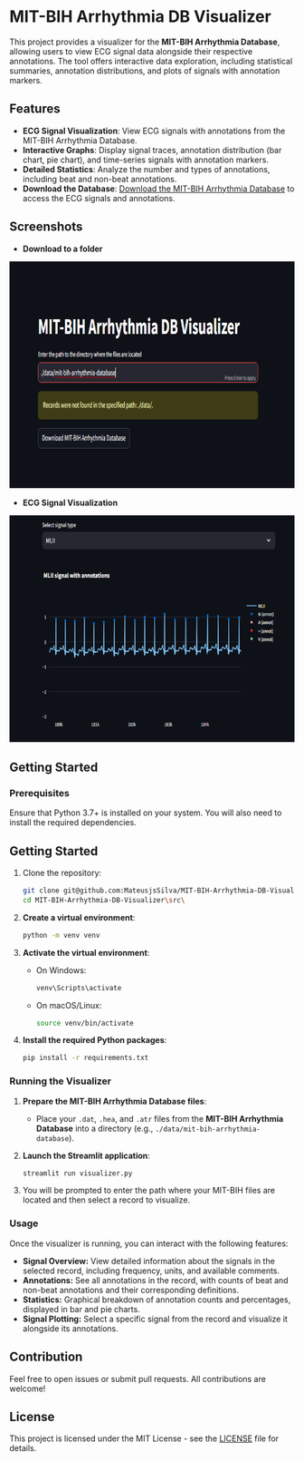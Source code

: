 # MIT-BIH Arrhythmia DB Visualizer

This project provides a visualizer for the **MIT-BIH Arrhythmia Database**, allowing users to view ECG signal data alongside their respective annotations. The tool offers interactive data exploration, including statistical summaries, annotation distributions, and plots of signals with annotation markers.

## Features

- **ECG Signal Visualization**: View ECG signals with annotations from the MIT-BIH Arrhythmia Database.
- **Interactive Graphs**: Display signal traces, annotation distribution (bar chart, pie chart), and time-series signals with annotation markers.
- **Detailed Statistics**: Analyze the number and types of annotations, including beat and non-beat annotations.
- **Download the Database**: [Download the MIT-BIH Arrhythmia Database](https://physionet.org/physiobank/database/mitdb/) to access the ECG signals and annotations.

## Screenshots

- **Download to a folder**
<div align="center">
  <img src="docs/img/dowload.png" alt="dowload" height="400em">
</div>

- **ECG Signal Visualization**
<div align="center">
  <img src="docs/img/demo5.png" alt="demo5" height="400em">
</div>

## Getting Started

### Prerequisites

Ensure that Python 3.7+ is installed on your system. You will also need to install the required dependencies.

## Getting Started

1. Clone the repository:
    ```sh
    git clone git@github.com:MateusjsSilva/MIT-BIH-Arrhythmia-DB-Visualizer.git
    cd MIT-BIH-Arrhythmia-DB-Visualizer\src\
    ```

2. **Create a virtual environment**:
    ```sh
    python -m venv venv
    ```

3. **Activate the virtual environment**:
    - On Windows:
        ```sh
        venv\Scripts\activate
        ```
    - On macOS/Linux:
        ```sh
        source venv/bin/activate
        ```

4. **Install the required Python packages**:
    ```sh
    pip install -r requirements.txt
    ```

### Running the Visualizer

1. **Prepare the MIT-BIH Arrhythmia Database files**:
   - Place your `.dat`, `.hea`, and `.atr` files from the **MIT-BIH Arrhythmia Database** into a directory (e.g., `./data/mit-bih-arrhythmia-database`).

2. **Launch the Streamlit application**:
    ```sh
    streamlit run visualizer.py
    ```

3. You will be prompted to enter the path where your MIT-BIH files are located and then select a record to visualize.

### Usage

Once the visualizer is running, you can interact with the following features:

- **Signal Overview:** View detailed information about the signals in the selected record, including frequency, units, and available comments.
- **Annotations:** See all annotations in the record, with counts of beat and non-beat annotations and their corresponding definitions.
- **Statistics:** Graphical breakdown of annotation counts and percentages, displayed in bar and pie charts.
- **Signal Plotting:** Select a specific signal from the record and visualize it alongside its annotations.

## Contribution

Feel free to open issues or submit pull requests. All contributions are welcome!

## License

This project is licensed under the MIT License - see the [LICENSE](LICENSE) file for details.